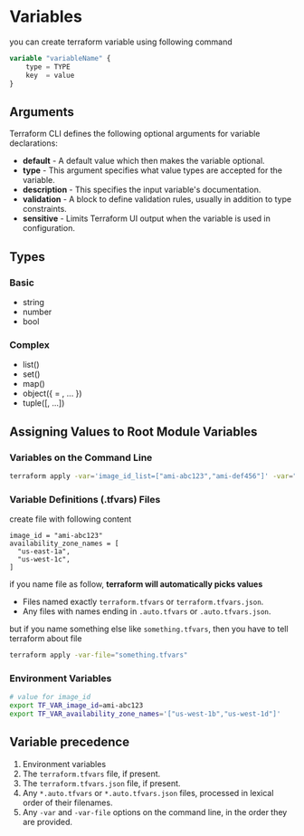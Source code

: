 # Variables

you can create terraform variable using following command

```tf
variable "variableName" {
	type = TYPE
	key  = value
}
```

## Arguments

Terraform CLI defines the following optional arguments for variable declarations:

- **default** - A default value which then makes the variable optional.
- **type** - This argument specifies what value types are accepted for the variable.
- **description** - This specifies the input variable's documentation.
- **validation** - A block to define validation rules, usually in addition to type constraints.
- **sensitive** - Limits Terraform UI output when the variable is used in configuration.

## Types

### Basic

- string
- number
- bool

### Complex

- list(<TYPE>)
- set(<TYPE>)
- map(<TYPE>)
- object({<ATTR NAME> = <TYPE>, ... })
- tuple([<TYPE>, ...]) 

## Assigning Values to Root Module Variables 

### Variables on the Command Line

```sh
terraform apply -var='image_id_list=["ami-abc123","ami-def456"]' -var="instance_type=t2.micro"
```

### Variable Definitions (.tfvars) Files

create file with following content

```
image_id = "ami-abc123"
availability_zone_names = [
  "us-east-1a",
  "us-west-1c",
]
```

if you name file as follow, **terraform will automatically picks values**
- Files named exactly `terraform.tfvars` or `terraform.tfvars.json`.
- Any files with names ending in `.auto.tfvars` or `.auto.tfvars.json`.

but if you name something else like `something.tfvars`, then you have to tell terraform about file

```sh
terraform apply -var-file="something.tfvars"
```

### Environment Variables 

```sh
# value for image_id
export TF_VAR_image_id=ami-abc123
export TF_VAR_availability_zone_names='["us-west-1b","us-west-1d"]'
```

## Variable precedence

1. Environment variables
2. The `terraform.tfvars` file, if present.
3. The `terraform.tfvars.json` file, if present.
4. Any `*.auto.tfvars` or `*.auto.tfvars.json` files, processed in lexical order of their filenames.
5. Any `-var` and `-var-file` options on the command line, in the order they are provided.

